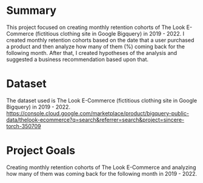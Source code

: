 # Summary
This project focused on creating monthly retention cohorts of The Look E-Commerce (fictitious clothing site in Google Bigquery) in 2019 - 2022. I created monthly retention cohorts based on the date that a user purchased a product and then analyze how many of them (%) coming back for the following month. After that, I created hypotheses of the analysis and suggested a business recommendation based upon that.
# Dataset
The dataset used is The Look E-Commerce (fictitious clothing site in Google Bigquery) in 2019 - 2022.
https://console.cloud.google.com/marketplace/product/bigquery-public-data/thelook-ecommerce?q=search&referrer=search&project=sincere-torch-350709
# Project Goals
Creating monthly retention cohorts of The Look E-Commerce and analyzing how many of them was coming back for the following month in 2019 - 2022.
